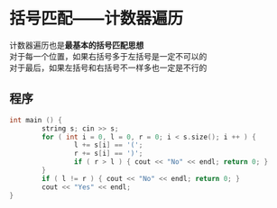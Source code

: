 # 括号匹配——计数器遍历  

计数器遍历也是**最基本的括号匹配思想**  
对于每一个位置，如果右括号多于左括号是一定不可以的  
对于最后，如果左括号和右括号不一样多也一定是不行的  
  
## 程序  
```cpp
int main () {
        string s; cin >> s;
        for ( int i = 0, l = 0, r = 0; i < s.size(); i ++ ) {
                l += s[i] == '(';
                r += s[i] == ')';
                if ( r > l ) { cout << "No" << endl; return 0; }
        }
        if ( l != r ) { cout << "No" << endl; return 0; }
        cout << "Yes" << endl;
}
```
